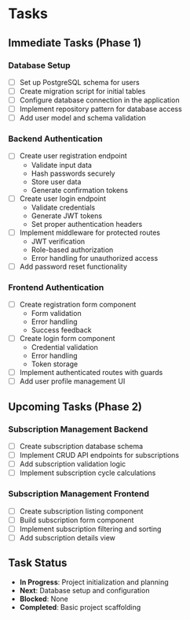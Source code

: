 # Tasks

## Immediate Tasks (Phase 1)

### Database Setup
- [ ] Set up PostgreSQL schema for users
- [ ] Create migration script for initial tables
- [ ] Configure database connection in the application
- [ ] Implement repository pattern for database access
- [ ] Add user model and schema validation

### Backend Authentication
- [ ] Create user registration endpoint
  - Validate input data
  - Hash passwords securely
  - Store user data
  - Generate confirmation tokens
- [ ] Create user login endpoint
  - Validate credentials
  - Generate JWT tokens
  - Set proper authentication headers
- [ ] Implement middleware for protected routes
  - JWT verification
  - Role-based authorization
  - Error handling for unauthorized access
- [ ] Add password reset functionality

### Frontend Authentication
- [ ] Create registration form component
  - Form validation
  - Error handling
  - Success feedback
- [ ] Create login form component
  - Credential validation
  - Error handling
  - Token storage
- [ ] Implement authenticated routes with guards
- [ ] Add user profile management UI

## Upcoming Tasks (Phase 2)

### Subscription Management Backend
- [ ] Create subscription database schema
- [ ] Implement CRUD API endpoints for subscriptions
- [ ] Add subscription validation logic
- [ ] Implement subscription cycle calculations

### Subscription Management Frontend
- [ ] Create subscription listing component
- [ ] Build subscription form component
- [ ] Implement subscription filtering and sorting
- [ ] Add subscription details view

## Task Status
- **In Progress**: Project initialization and planning
- **Next**: Database setup and configuration
- **Blocked**: None
- **Completed**: Basic project scaffolding 